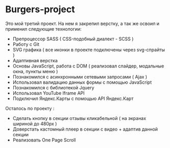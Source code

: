 # Burgers-project

Это мой третий проект. На нем я закрепил верстку, а так же освоил и применил следующие технологии:
- Препроцессор SASS ( CSS-подобный диалект - SCSS ) 
- Работу с Git 
- SVG графика ( все иконки в проекте подключены через svg-спрайты ) 
- Адаптивная верстка
- Основы JavaScript, работа с DOM ( реализовал слайдер, модальные окна, пункты меню ) 
- Познакомился с асинхронными сетевыми запросами ( Ajax )
- Использовал валидацию данных формы с помощью JavaScript
- Познакомился с библиотекой Jquery
- Использовал YouTube Iframe API
- Подключил Яндекс.Карты с помощью API Яндекс.Карт

Осталось по проекту :
 - Сделать кнопку в секции отзывы кликабельной ( на экранах шириной до 480px )
 - Доверстать кастомный плеер в секции с видео + адаптив данной секции
 - Реализовать One Page Scroll
